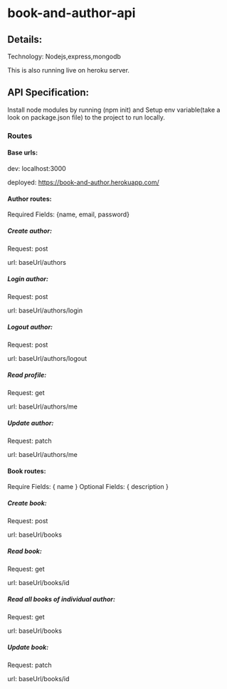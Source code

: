 # book-and-author-api

## Details:

Technology: Nodejs,express,mongodb

 This is also running live on heroku server.


## API Specification:

Install node modules by running (npm init) and Setup env variable(take a look on package.json file) to the project to run locally.

### Routes

#### Base urls:

dev: localhost:3000

deployed: https://book-and-author.herokuapp.com/


#### Author routes:

Required Fields: {name, email, password}

##### Create author:

Request: post

url: baseUrl/authors

##### Login author:

Request: post

url: baseUrl/authors/login

##### Logout author:

Request: post

url: baseUrl/authors/logout

##### Read profile:

Request: get

url: baseUrl/authors/me

##### Update author:

Request: patch

url: baseUrl/authors/me


#### Book routes:

Require Fields: { name }
Optional Fields: { description }

##### Create book:

Request: post

url: baseUrl/books

##### Read book:

Request: get

url: baseUrl/books/id

##### Read all books of individual author:

Request: get

url: baseUrl/books

##### Update book:

Request: patch

url: baseUrl/books/id
